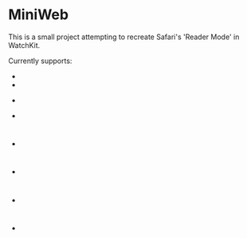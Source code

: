 #  MiniWeb

This is a small project attempting to recreate Safari's 'Reader Mode' in WatchKit.

Currently supports:

* <img>
* <b>
* <p>
* <a>
* <h1>
* <h2>
* <h3>
* <h4>

